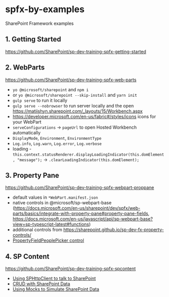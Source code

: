 # spfx-by-examples

SharePoint Framework examples

## 1. Getting Started

https://github.com/SharePoint/sp-dev-training-spfx-getting-started

## 2. WebParts

https://github.com/SharePoint/sp-dev-training-spfx-web-parts

- `yo @microsoft/sharepoint` and `npm i`
- or `yo @microsoft/sharepoint --skip-install` and `yarn init`
- `gulp serve` to run it locally
- `gulp serve --nobrowser` to run server locally and the open https://matiishyn.sharepoint.com/_layouts/15/Workbench.aspx
- https://developer.microsoft.com/en-us/fabric#/styles/icons icons for your WebPart
- `serveConfigurations` -> `pageUrl` to open Hosted Workbench automatically
- `DisplayMode`, `Environment`, `EnvironmentType`
- `Log.info`, `Log.warn`, `Log.error`, `Log.verbose`
- loading - `this.context.statusRenderer.displayLoadingIndicator(this.domElement, "message");` -> `.clearLoadingIndicator(this.domElement);`

## 3. Property Pane

https://github.com/SharePoint/sp-dev-training-spfx-webpart-proppane

- default values in `*WebPart.manifest.json`
- native controls in @microsoft/sp-webpart-base (https://docs.microsoft.com/en-us/sharepoint/dev/spfx/web-parts/basics/integrate-with-property-pane#property-pane-fields, https://docs.microsoft.com/en-us/javascript/api/sp-webpart-base?view=sp-typescript-latest#functions)
- additional controls from https://sharepoint.github.io/sp-dev-fx-property-controls/
- [PropertyFieldPeoplePicker control](https://sharepoint.github.io/sp-dev-fx-property-controls/controls/PropertyFieldPeoplePicker/)

## 4. SP Content

https://github.com/SharePoint/sp-dev-training-spfx-spcontent

- [Using SPHttpClient to talk to SharePoint](https://github.com/SharePoint/sp-dev-training-spfx-spcontent/blob/master/Lab.md#exercise1)
- [CRUD with SharePoint Data](https://github.com/SharePoint/sp-dev-training-spfx-spcontent/blob/master/Lab.md#exercise-2-crud-with-sharepoint-data)
- [Using Mocks to Simulate SharePoint Data](https://github.com/SharePoint/sp-dev-training-spfx-spcontent/blob/master/Lab.md#exercise-3-using-mocks-to-simulate-sharepoint-data)
